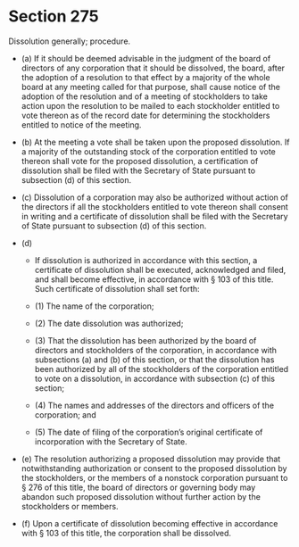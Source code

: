 # Section 275

Dissolution generally; procedure.

- (a) If it should be deemed advisable in the judgment of the board of directors of any corporation that it should be dissolved, the board, after the adoption of a resolution to that effect by a majority of the whole board at any meeting called for that purpose, shall cause notice of the adoption of the resolution and of a meeting of stockholders to take action upon the resolution to be mailed to each stockholder entitled to vote thereon as of the record date for determining the stockholders entitled to notice of the meeting.

- (b) At the meeting a vote shall be taken upon the proposed dissolution. If a majority of the outstanding stock of the corporation entitled to vote thereon shall vote for the proposed dissolution, a certification of dissolution shall be filed with the Secretary of State pursuant to subsection (d) of this section.

- (c) Dissolution of a corporation may also be authorized without action of the directors if all the stockholders entitled to vote thereon shall consent in writing and a certificate of dissolution shall be filed with the Secretary of State pursuant to subsection (d) of this section.

- (d) 

  - If dissolution is authorized in accordance with this section, a certificate of dissolution shall be executed, acknowledged and filed, and shall become effective, in accordance with § 103 of this title. Such certificate of dissolution shall set forth:

  - (1) The name of the corporation;

  - (2) The date dissolution was authorized;

  - (3) That the dissolution has been authorized by the board of directors and stockholders of the corporation, in accordance with subsections (a) and (b) of this section, or that the dissolution has been authorized by all of the stockholders of the corporation entitled to vote on a dissolution, in accordance with subsection (c) of this section;

  - (4) The names and addresses of the directors and officers of the corporation; and

  - (5) The date of filing of the corporation’s original certificate of incorporation with the Secretary of State.

- (e) The resolution authorizing a proposed dissolution may provide that notwithstanding authorization or consent to the proposed dissolution by the stockholders, or the members of a nonstock corporation pursuant to § 276 of this title, the board of directors or governing body may abandon such proposed dissolution without further action by the stockholders or members.

- (f) Upon a certificate of dissolution becoming effective in accordance with § 103 of this title, the corporation shall be dissolved.
